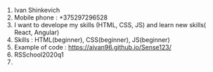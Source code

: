 1. Ivan Shinkevich
2. Mobile phone : +375297296528
3. I want to develope my skills (HTML, CSS, JS) and learn new skills( React, Angular)
4. Skills : HTML(beginner), CSS(beginner), JS(beginner)
5. Example of code : https://aivan96.github.io/Sense123/
6. RSSchool2020q1
7. 
